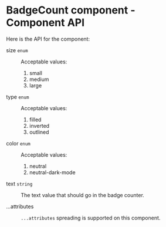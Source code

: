 # BadgeCount component - Component API

Here is the API for the component:

<dl class="dummy-component-props" aria-labelledby="component-api-badge-count"><dt>size <code>enum</code></dt><dd><p>Acceptable values:</p><ol><li>small</li><li class="default">medium</li><li>large</li></ol></dd><dt>type <code>enum</code></dt><dd><p>Acceptable values:</p><ol><li class="default">filled</li><li>inverted</li><li>outlined</li></ol></dd><dt>color <code>enum</code></dt><dd><p>Acceptable values:</p><ol><li class="default">neutral</li><li>neutral-dark-mode</li></ol></dd><dt>text <code>string</code></dt><dd><p>The text value that should go in the badge counter.</p></dd><dt>...attributes</dt><dd><p><code class="dummy-code">...attributes</code> spreading is supported on this component.</p></dd></dl>